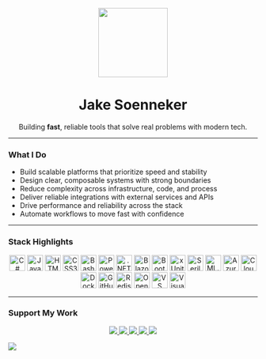 <!-- Header -->
<p align="center">
  <img src="https://user-images.githubusercontent.com/4441470/224455560-91ed3ee7-f510-4041-a8d2-3fc093025112.png" width="140" />
</p>

<h1 align="center">Jake Soenneker</h1>

<p align="center">Building <strong>fast</strong>, reliable tools that solve real problems with modern tech.</p>

---

### What I Do

- Build scalable platforms that prioritize speed and stability  
- Design clear, composable systems with strong boundaries  
- Reduce complexity across infrastructure, code, and process  
- Deliver reliable integrations with external services and APIs  
- Drive performance and reliability across the stack  
- Automate workflows to move fast with confidence  

---

### Stack Highlights

<p align="center">

  <!-- Languages -->
  <img src="https://cdn.jsdelivr.net/gh/devicons/devicon/icons/csharp/csharp-original.svg" height="32" title="C#" />
  <img src="https://cdn.jsdelivr.net/gh/devicons/devicon/icons/javascript/javascript-original.svg" height="32" title="JavaScript" />
  <img src="https://cdn.jsdelivr.net/gh/devicons/devicon/icons/html5/html5-original.svg" height="32" title="HTML5" />
  <img src="https://cdn.jsdelivr.net/gh/devicons/devicon/icons/css3/css3-original.svg" height="32" title="CSS3" />
  <img src="https://cdn.jsdelivr.net/gh/devicons/devicon/icons/bash/bash-original.svg" height="32" title="Bash" />
  <img src="https://cdn.jsdelivr.net/gh/devicons/devicon/icons/powershell/powershell-original.svg" height="32" title="PowerShell" />

  <!-- Frameworks & Libraries -->
  <img src="https://cdn.jsdelivr.net/gh/devicons/devicon/icons/dotnetcore/dotnetcore-original.svg" height="32" title=".NET" />
  <img src="https://cdn.jsdelivr.net/gh/devicons/devicon/icons/blazor/blazor-original.svg" height="32" title="Blazor" />
  <img src="https://cdn.jsdelivr.net/gh/devicons/devicon/icons/bootstrap/bootstrap-original.svg" height="32" title="Bootstrap" />
  <img src="https://avatars.githubusercontent.com/u/2092016?s=280&v=4" height="32" title="xUnit" />
  <img src="https://raw.githubusercontent.com/serilog/serilog.github.io/master/images/serilog-180px.png" height="32" title="Serilog" />
  <img src="https://upload.wikimedia.org/wikipedia/commons/thumb/0/02/Mldotnet.svg/1280px-Mldotnet.svg.png" height="32" title="ML.NET" />

  <!-- Cloud & Infra -->
  <img src="https://cdn.jsdelivr.net/gh/devicons/devicon/icons/azure/azure-original.svg" height="32" title="Azure" />
  <img src="https://cdn.jsdelivr.net/gh/devicons/devicon/icons/cloudflare/cloudflare-original.svg" height="32" title="Cloudflare" />
  <img src="https://cdn.jsdelivr.net/gh/devicons/devicon/icons/docker/docker-original.svg" height="32" title="Docker" />
  <img src="https://cdn.jsdelivr.net/gh/devicons/devicon/icons/githubactions/githubactions-original.svg" height="32" title="GitHub Actions" />

  <!-- Data / API -->
  <img src="https://cdn.jsdelivr.net/gh/devicons/devicon/icons/redis/redis-original-wordmark.svg" height="32" title="Redis" />
  <img src="https://cdn.jsdelivr.net/gh/devicons/devicon/icons/swagger/swagger-original.svg" height="32" title="OpenAPI / Swagger" />

  <!-- Editors -->
  <img src="https://cdn.jsdelivr.net/gh/devicons/devicon/icons/vscode/vscode-original.svg" height="32" title="VS Code" />
  <img src="https://cdn.jsdelivr.net/gh/devicons/devicon/icons/visualstudio/visualstudio-plain.svg" height="32" title="Visual Studio" />

</p>

---

### Support My Work

<p align="center">
  <a href="https://github.com/sponsors/soenneker">
    <img src="https://img.shields.io/badge/GitHub_Sponsors-171515?style=for-the-badge&logo=github" />
  </a>
  <a href="https://www.buymeacoffee.com/soenneker">
    <img src="https://img.shields.io/badge/Buy_Me_a_Coffee-fabe55?style=for-the-badge&logo=buymeacoffee&logoColor=black" />
  </a>
  <a href="https://thanks.dev/soenneker">
    <img src="https://img.shields.io/badge/Thanks.dev-fb4f14?style=for-the-badge" />
  </a>
  <a href="https://ko-fi.com/soenneker">
    <img src="https://img.shields.io/badge/Ko--fi-29abe0?style=for-the-badge&logo=ko-fi" />
  </a>
  <a href="https://www.patreon.com/soenneker">
    <img src="https://img.shields.io/badge/Patreon-f96854?style=for-the-badge&logo=patreon" />
  </a>
</p>

![](https://hit.yhype.me/github/profile?user_id=4441470)
